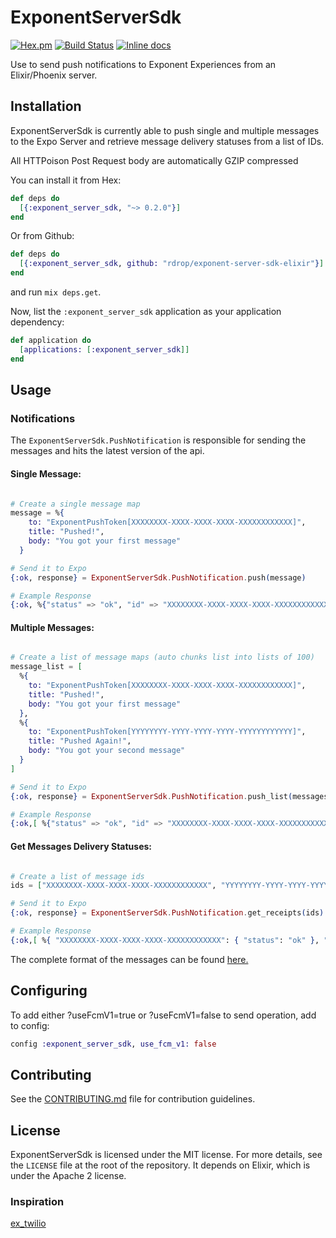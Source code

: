 ExponentServerSdk
========
[![Hex.pm](https://img.shields.io/hexpm/v/exponent_server_sdk.svg)](https://hex.pm/packages/exponent_server_sdk)
[![Build Status](https://travis-ci.org/rdrop/exponent-server-sdk-elixir.svg?branch=master)](https://travis-ci.org/rdrop/exponent-server-sdk-elixir)
[![Inline docs](https://inch-ci.org/github/rdrop/exponent-server-sdk-elixir.svg?branch=master)](https://inch-ci.org/github/rdrop/exponent-server-sdk-elixir)

Use to send push notifications to Exponent Experiences from an Elixir/Phoenix server.

## Installation

ExponentServerSdk is currently able to push single and multiple messages to the Expo Server and retrieve message delivery statuses from a list of IDs.

All HTTPoison Post Request body are automatically GZIP compressed

You can install it from Hex:

```elixir
def deps do
  [{:exponent_server_sdk, "~> 0.2.0"}]
end
```

Or from Github:

```elixir
def deps do
  [{:exponent_server_sdk, github: "rdrop/exponent-server-sdk-elixir"}]
end
```

and run `mix deps.get`.

Now, list the `:exponent_server_sdk` application as your application dependency:

```elixir
def application do
  [applications: [:exponent_server_sdk]]
end
```

## Usage

### Notifications

The `ExponentServerSdk.PushNotification` is responsible for sending the messages and hits the latest version of the api.

#### Single Message:

```elixir

# Create a single message map
message = %{
    to: "ExponentPushToken[XXXXXXXX-XXXX-XXXX-XXXX-XXXXXXXXXXXX]",
    title: "Pushed!",
    body: "You got your first message"
  }

# Send it to Expo
{:ok, response} = ExponentServerSdk.PushNotification.push(message)

# Example Response
{:ok, %{"status" => "ok", "id" => "XXXXXXXX-XXXX-XXXX-XXXX-XXXXXXXXXXXX"}}
```

#### Multiple Messages:
```elixir

# Create a list of message maps (auto chunks list into lists of 100)
message_list = [
  %{
    to: "ExponentPushToken[XXXXXXXX-XXXX-XXXX-XXXX-XXXXXXXXXXXX]",
    title: "Pushed!",
    body: "You got your first message"
  },
  %{
    to: "ExponentPushToken[YYYYYYYY-YYYY-YYYY-YYYY-YYYYYYYYYYYY]",
    title: "Pushed Again!",
    body: "You got your second message"
  }
]

# Send it to Expo
{:ok, response} = ExponentServerSdk.PushNotification.push_list(messages)

# Example Response
{:ok,[ %{"status" => "ok", "id" => "XXXXXXXX-XXXX-XXXX-XXXX-XXXXXXXXXXXX"}, %{"status" => "ok", "id" => "YYYYYYYY-YYYY-YYYY-YYYY-YYYYYYYYYYYY"} ]}
```

#### Get Messages Delivery Statuses:
```elixir

# Create a list of message ids
ids = ["XXXXXXXX-XXXX-XXXX-XXXX-XXXXXXXXXXXX", "YYYYYYYY-YYYY-YYYY-YYYY-YYYYYYYYYYYY"]

# Send it to Expo
{:ok, response} = ExponentServerSdk.PushNotification.get_receipts(ids)

# Example Response
{:ok,[ %{ "XXXXXXXX-XXXX-XXXX-XXXX-XXXXXXXXXXXX": { "status": "ok" }, "YYYYYYYY-YYYY-YYYY-YYYY-YYYYYYYYYYYY": { "status": "ok" } } ]}
```

The complete format of the messages can be found [here.](https://docs.expo.io/versions/latest/guides/push-notifications#message-format)

## Configuring

To add either ?useFcmV1=true or ?useFcmV1=false to send operation, add to config:

```elixir
config :exponent_server_sdk, use_fcm_v1: false
```

## Contributing

See the [CONTRIBUTING.md](CONTRIBUTING.md) file for contribution guidelines.

## License
ExponentServerSdk is licensed under the MIT license. For more details, see the `LICENSE`
file at the root of the repository. It depends on Elixir, which is under the
Apache 2 license.

### Inspiration
[ex_twilio](https://github.com/danielberkompas/ex_twilio)

[hex]: http://hex.pm
